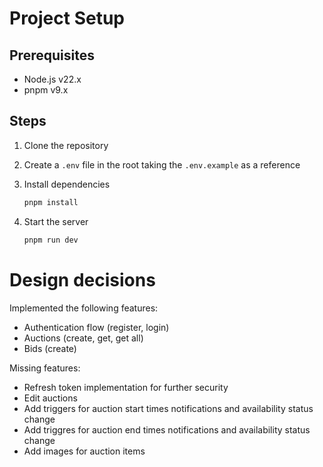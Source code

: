 # Project Setup

## Prerequisites

- Node.js v22.x
- pnpm v9.x

## Steps

1. Clone the repository

2. Create a `.env` file in the root taking the `.env.example` as a reference

3. Install dependencies

   ```bash
   pnpm install
   ```

4. Start the server

   ```bash
   pnpm run dev
   ```

# Design decisions

Implemented the following features:

- Authentication flow (register, login)
- Auctions (create, get, get all)
- Bids (create)

Missing features:

- Refresh token implementation for further security
- Edit auctions
- Add triggers for auction start times notifications and availability status change
- Add triggres for auction end times notifications and availability status change
- Add images for auction items
